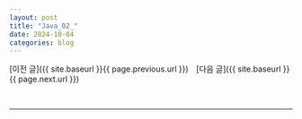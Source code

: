 ```yaml
---
layout: post
title: "Java_02_"
date: 2024-10-04
categories: blog
---
```


[이전 글]({{ site.baseurl }}{{ page.previous.url }})&emsp;[다음 글]({{ site.baseurl }}{{ page.next.url }})    

<br>

---

<br>


